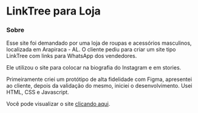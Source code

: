# LinkTree para Loja

### Sobre

Esse site foi demandado por uma loja de roupas e acessórios masculinos, localizada em Arapiraca - AL. 
O cliente pediu para criar um site tipo LinkTree com links para WhatsApp dos vendedores.

Ele utilizou o site para colocar na biografia do Instagram e em stories.

Primeiramente criei um protótipo de alta fidelidade com Figma, apresentei ao cliente, depois da validação do mesmo, iniciei o desenvolvimento. Usei HTML, CSS e Javascript.

Você pode visualizar o site [clicando aqui](https://medeirox-mx.vercel.app/).
